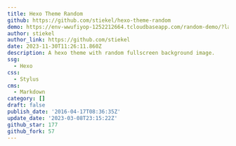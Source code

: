 ```yaml
---
title: Hexo Theme Random
github: https://github.com/stiekel/hexo-theme-random
demo: https://env-wwufiyop-1252212664.tcloudbaseapp.com/random-demo/?latest
author: stiekel
author_link: https://github.com/stiekel
date: 2023-11-30T11:26:11.860Z
description: A hexo theme with random fullscreen background image.
ssg:
  - Hexo
css:
  - Stylus
cms:
  - Markdown
category: []
draft: false
publish_date: '2016-04-17T08:36:35Z'
update_date: '2023-03-08T23:15:22Z'
github_star: 177
github_fork: 57
---
```

